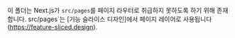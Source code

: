 이 폴더는 Next.js가 `src/pages`를 페이지 라우터로 취급하지 못하도록 하기 위해 존재합니다. src/pages`는 [기능 슬라이스 디자인]에서 페이지 레이어로 사용됩니다(https://feature-sliced.design).